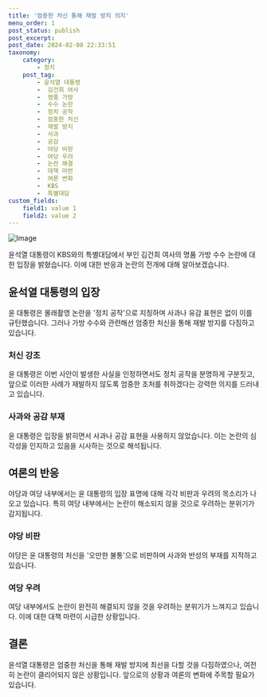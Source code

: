 ```yaml
---
title: '엄중한 처신 통해 재발 방지 의지'
menu_order: 1
post_status: publish
post_excerpt: 
post_date: 2024-02-08 22:33:51
taxonomy:
    category:
        - 정치
    post_tag:
        - 윤석열 대통령
        -  김건희 여사
        -  명품 가방
        -  수수 논란
        -  정치 공작
        -  엄중한 처신
        -  재발 방지
        -  사과
        -  공감
        -  야당 비판
        -  여당 우려
        -  논란 해결
        -  대책 마련
        -  여론 변화
        -  KBS
        -  특별대담
custom_fields:
    field1: value 1
    field2: value 2
---
```


![Image](https://imgnews.pstatic.net/image/082/2024/02/08/0001255045_001_20240208181401189.jpg?type=w647)

윤석열 대통령이 KBS와의 특별대담에서 부인 김건희 여사의 명품 가방 수수 논란에 대한 입장을 밝혔습니다. 이에 대한 반응과 논란의 전개에 대해 알아보겠습니다.
## 윤석열 대통령의 입장
윤 대통령은 몰래촬영 논란을 '정치 공작'으로 지칭하며 사과나 유감 표현은 없이 이를 규탄했습니다. 그러나 가방 수수와 관련해선 엄중한 처신을 통해 재발 방지를 다짐하고 있습니다.
### 처신 강조
윤 대통령은 이번 사안이 발생한 사실을 인정하면서도 정치 공작을 분명하게 구분짓고, 앞으로 이러한 사례가 재발하지 않도록 엄중한 조처를 취하겠다는 강력한 의지를 드러내고 있습니다.
### 사과와 공감 부재
윤 대통령은 입장을 밝히면서 사과나 공감 표현을 사용하지 않았습니다. 이는 논란의 심각성을 인지하고 있음을 시사하는 것으로 해석됩니다.
## 여론의 반응
야당과 여당 내부에서는 윤 대통령의 입장 표명에 대해 각각 비판과 우려의 목소리가 나오고 있습니다. 특히 여당 내부에서는 논란이 해소되지 않을 것으로 우려하는 분위기가 감지됩니다.
### 야당 비판
야당은 윤 대통령의 처신을 '오만한 불통'으로 비판하며 사과와 반성의 부재를 지적하고 있습니다.
### 여당 우려
여당 내부에서도 논란이 완전히 해결되지 않을 것을 우려하는 분위기가 느껴지고 있습니다. 이에 대한 대책 마련이 시급한 상황입니다.
## 결론
윤석열 대통령은 엄중한 처신을 통해 재발 방지에 최선을 다할 것을 다짐하였으나, 여전히 논란이 클리어되지 않은 상황입니다. 앞으로의 상황과 여론의 변화에 주목할 필요가 있습니다.

